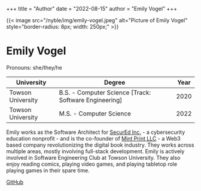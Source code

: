+++
title = "Author"
date = "2022-08-15"
author = "Emily Vogel"
+++

{{< image src="/nyble/img/emily-vogel.jpeg" alt="Picture of Emily Vogel" style="border-radius: 8px; width: 250px;" >}}

# Emily Vogel

Pronouns: she/they/he

| University | Degree | Year |
| --- | --- | --- |
| Towson University | B.S. - Computer Science [Track: Software Engineering] | 2020 |
| Towson University | M.S. - Computer Science | 2022 |

Emily works as the Software Architect for [SecurEd Inc.](https://secured.team/) - a cybersecurity education nonprofit - and is the co-founder of [Mint Print LLC](https://mintprint.llc/) - a Web3 based company revolutionizing the digital book industry. They works across multiple areas, mostly involving full-stack development. Emily is actively involved in Software Engineering Club at Towson University. They also enjoy reading comics, playing video games, and playing tabletop role playing games in their spare time.

[GitHub](https://github.com/EVogel1999)